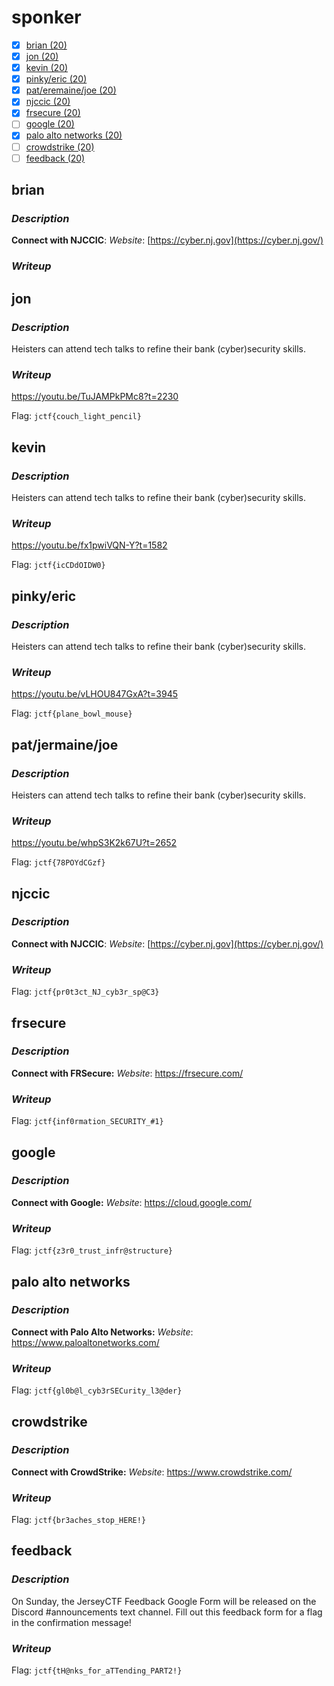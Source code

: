 # sponker

- [x] [brian (20)](#brian)
- [x] [jon (20)](#jon)
- [x] [kevin (20)](#kevin)
- [x] [pinky/eric (20)](#pinkyeric)
- [x] [pat/eremaine/joe (20)](#patjeremainejoe )
- [x] [njccic (20)](#njccic)
- [x] [frsecure (20)](#frsecure)
- [ ] [google (20)](#google)
- [x] [palo alto networks (20)](#palo-alto-networks)
- [ ] [crowdstrike (20)](#crowdstrike)
- [ ] [feedback (20)](#feedback)

## brian

### *Description*

**Connect with NJCCIC**: *Website*: [https://cyber.nj.gov](https://cyber.nj.gov/)


### *Writeup*

## jon

### *Description*

Heisters can attend tech talks to refine their bank (cyber)security skills.

### *Writeup*

https://youtu.be/TuJAMPkPMc8?t=2230

Flag: `jctf{couch_light_pencil}`

## kevin

### *Description*

Heisters can attend tech talks to refine their bank (cyber)security skills.

### *Writeup*

https://youtu.be/fx1pwiVQN-Y?t=1582

Flag: `jctf{icCDdOIDW0}`

## pinky/eric

### *Description*

Heisters can attend tech talks to refine their bank (cyber)security skills.

### *Writeup*

https://youtu.be/vLHOU847GxA?t=3945

Flag: `jctf{plane_bowl_mouse}`

## pat/jermaine/joe

### *Description*

Heisters can attend tech talks to refine their bank (cyber)security skills.

### *Writeup*

https://youtu.be/whpS3K2k67U?t=2652

Flag: `jctf{78POYdCGzf}`

## njccic

### *Description*

**Connect with NJCCIC**: *Website*: [https://cyber.nj.gov](https://cyber.nj.gov/)

### *Writeup*

Flag: `jctf{pr0t3ct_NJ_cyb3r_sp@C3}`

## frsecure

### *Description*

**Connect with FRSecure:** *Website*: https://frsecure.com/

### *Writeup*

Flag: `jctf{inf0rmation_SECURITY_#1}`

## google

### *Description*

**Connect with Google:** *Website*: https://cloud.google.com/

### *Writeup*

Flag: `jctf{z3r0_trust_infr@structure}`

## palo alto networks

### *Description*

**Connect with Palo Alto Networks:** *Website*: https://www.paloaltonetworks.com/

### *Writeup*

Flag: `jctf{gl0b@l_cyb3rSECurity_l3@der}`

## crowdstrike

### *Description*

**Connect with CrowdStrike:** *Website*: https://www.crowdstrike.com/

### *Writeup*

Flag: `jctf{br3aches_stop_HERE!}`

## feedback

### *Description*

On Sunday, the JerseyCTF Feedback Google Form will be released on the Discord #announcements text channel. Fill out this feedback form for a flag in the confirmation message!

### *Writeup*

Flag: `jctf{tH@nks_for_aTTending_PART2!}`